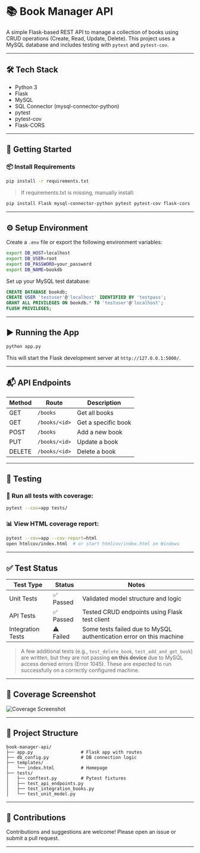 
# 📚 Book Manager API

A simple Flask-based REST API to manage a collection of books using CRUD operations (Create, Read, Update, Delete). This project uses a MySQL database and includes testing with `pytest` and `pytest-cov`.

---

## 🛠 Tech Stack

- Python 3
- Flask
- MySQL
- SQL Connector (mysql-connector-python)
- pytest
- pytest-cov
- Flask-CORS

---

## 🚀 Getting Started

### 📦 Install Requirements

```bash
pip install -r requirements.txt
```

> If requirements.txt is missing, manually install:

```bash
pip install Flask mysql-connector-python pytest pytest-cov flask-cors
```

---

## ⚙️ Setup Environment

Create a `.env` file or export the following environment variables:

```bash
export DB_HOST=localhost
export DB_USER=root
export DB_PASSWORD=your_password
export DB_NAME=bookdb
```

Set up your MySQL test database:

```sql
CREATE DATABASE bookdb;
CREATE USER 'testuser'@'localhost' IDENTIFIED BY 'testpass';
GRANT ALL PRIVILEGES ON bookdb.* TO 'testuser'@'localhost';
FLUSH PRIVILEGES;
```

---

## ▶️ Running the App

```bash
python app.py
```

This will start the Flask development server at `http://127.0.0.1:5000/`.

---

## 📬 API Endpoints

| Method | Route             | Description               |
|--------|-------------------|---------------------------|
| GET    | `/books`          | Get all books             |
| GET    | `/books/<id>`     | Get a specific book       |
| POST   | `/books`          | Add a new book            |
| PUT    | `/books/<id>`     | Update a book             |
| DELETE | `/books/<id>`     | Delete a book             |

---

## 🧪 Testing

### 📌 Run all tests with coverage:

```bash
pytest --cov=app tests/
```

### 📊 View HTML coverage report:

```bash
pytest --cov=app --cov-report=html
open htmlcov/index.html  # or start htmlcov/index.html on Windows
```

---

## ✅ Test Status

| Test Type         | Status  | Notes                                                                 |
|-------------------|---------|-----------------------------------------------------------------------|
| Unit Tests        | ✅ Passed | Validated model structure and logic                                  |
| API Tests         | ✅ Passed | Tested CRUD endpoints using Flask test client                        |
| Integration Tests | ⚠️ Failed | Some tests failed due to MySQL authentication error on this machine  |

> A few additional tests (e.g., `test_delete_book`, `test_add_and_get_book`) are written, but they are not passing **on this device** due to MySQL access denied errors (Error 1045). These are expected to run successfully on a correctly configured machine.

---

## 📸 Coverage Screenshot

![Coverage Screenshot](screenshot.png)

---

## 📂 Project Structure

```
book-manager-api/
├── app.py                  # Flask app with routes
├── db_config.py            # DB connection logic
├── templates/
│   └── index.html          # Homepage
├── tests/
│   ├── conftest.py         # Pytest fixtures
│   ├── test_api_endpoints.py
│   ├── test_integration_books.py
│   └── test_unit_model.py
```

---

## 🤝 Contributions

Contributions and suggestions are welcome! Please open an issue or submit a pull request.

---



